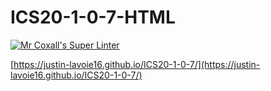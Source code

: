 # ICS20-1-0-7-HTML

[![Mr Coxall's Super Linter](https://github.com/Justin-Lavoie16/ICS20-1-0-7/workflows/Mr%20Coxall's%20Super%20Linter/badge.svg)](https://github.com/Justin-Lavoie16/ICS20-1-0-7/actions/)

[https://justin-lavoie16.github.io/ICS20-1-0-7/](https://justin-lavoie16.github.io/ICS20-1-0-7/)
